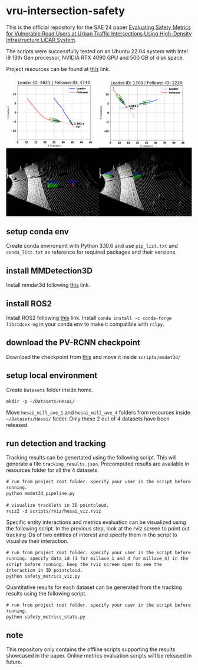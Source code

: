 # vru-intersection-safety
This is the official repository for the SAE 24 paper [Evaluating Safety Metrics for Vulnerable Road Users at Urban Traffic Intersections Using High-Density Infrastructure LiDAR System](https://www.sae.org/publications/technical-papers/content/2024-01-2641/).

The scripts were successfully tested on an Ubuntu 22.04 system with Intel i9 13th Gen processor, NVIDIA RTX 4090 GPU and 500 GB of disk space.

Project resources can be found at [this](https://arizonastateu-my.sharepoint.com/personal/prath4_sundevils_asu_edu/_layouts/15/onedrive.aspx?id=%2Fpersonal%2Fprath4%5Fsundevils%5Fasu%5Fedu%2FDocuments%2FSAE%5FWCX%5F2024%5FScenarios&ga=1) link.

<div style="display:flex;">
  <img src="./media/car_ped.png" alt="Left Image" style="width:50%;">
  <img src="./media/car_car.png" alt="Left Image" style="width:50%;">
</div>

## setup conda env
Create conda environemt with Python 3.10.6 and use `pip_list.txt` and `conda_list.txt` as reference for required packages and their versions. 

## install MMDetection3D
Install mmdet3d following [this](https://mmdetection3d.readthedocs.io/en/latest/get_started.html) link.

## install ROS2
Install ROS2 following [this](https://docs.ros.org/en/humble/Installation/Ubuntu-Install-Debians.html) link.
Install `conda install -c conda-forge libstdcxx-ng` in your conda env to make it compatible with `rclpy`.

## download the PV-RCNN checkpoint
Download the checkpoint from [this](https://download.openmmlab.com/mmdetection3d/v1.1.0_models/pv_rcnn/pv_rcnn_8xb2-80e_kitti-3d-3class/pv_rcnn_8xb2-80e_kitti-3d-3class_20221117_234428-b384d22f.pth) and move it inside `scripts/mmdet3d/`

## setup local environment
Create `Datasets` folder inside home.
```
mkdir -p ~/Datasets/Hesai/
```
Move `hesai_mill_ave_1` and `hesai_mill_ave_4` folders from resources inside `~/Datasets/Hesai/` folder. Only these 2 out of 4 datasets have been released.

## run detection and tracking
Tracking results can be genertated using the following script. This will generate a file `tracking_results.json`. Precomputed results are available in resources folder for all the 4 datasets.
```
# run from project root folder. specify your user in the script before running.
python mmdet3d_pipeline.py

# visualize tracklets in 3D pointcloud.
rviz2 -d scripts/rviz/hesai_viz.rviz
```

Specific entity interactions and metrics evaluation can be visualized using the following script. In the previous step, look at the rviz screen to point out tracking IDs of two entities of interest and specify them in the script to visualize their interaction.
```
# run from project root folder. specify your user in the script before running. specify data_id (1 for millave_1 and 4 for millave_4) in the script before running. keep the rviz screen open to see the interaction in 3D pointcloud.
python safety_metrics_viz.py
```

Quantitative results for each dataset can be generated from the tracking results using the following script.
```
# run from project root folder. specify your user in the script before running.
python safety_metrics_stats.py
```

## note
This repository only contains the offline scripts supporting the results showcased in the paper. Online metrics evaluation scripts will be released in future.

